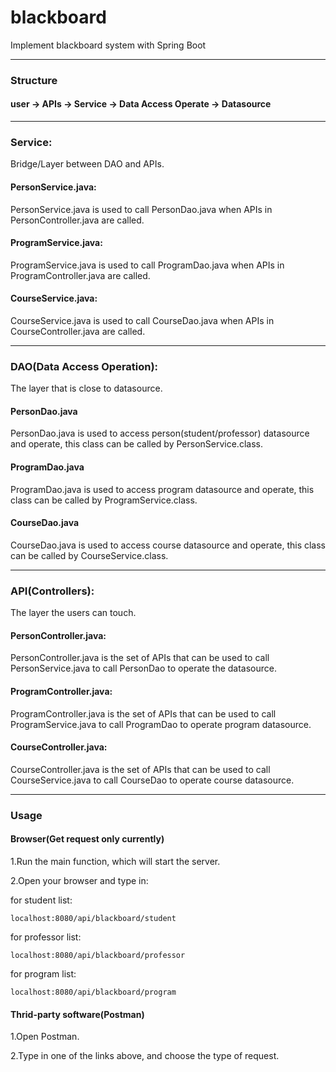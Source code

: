 # blackboard
Implement blackboard system with Spring Boot

---
### Structure
#### user -> APIs -> Service -> Data Access Operate -> Datasource

---
### Service: 
Bridge/Layer between DAO and APIs.
#### PersonService.java:
PersonService.java is used to call PersonDao.java when APIs in PersonController.java are called.

#### ProgramService.java:
ProgramService.java is used to call ProgramDao.java when APIs in ProgramController.java are called.

#### CourseService.java:
CourseService.java is used to call CourseDao.java when APIs in CourseController.java are called.

---
### DAO(Data Access Operation):
The layer that is close to datasource.  
#### PersonDao.java
PersonDao.java is used to access person(student/professor) datasource and operate, this class can be called by PersonService.class.

#### ProgramDao.java
ProgramDao.java is used to access program datasource and operate, this class can be called by ProgramService.class.

#### CourseDao.java
CourseDao.java is used to access course datasource and operate, this class can be called by CourseService.class.


---
### API(Controllers): 
The layer the users can touch.
#### PersonController.java:
PersonController.java is the set of APIs that can be used to call PersonService.java to call PersonDao to operate the datasource.

#### ProgramController.java:
ProgramController.java is the set of APIs that can be used to call ProgramService.java to call ProgramDao to operate program datasource.

#### CourseController.java:
CourseController.java is the set of APIs that can be used to call CourseService.java to call CourseDao to operate course datasource.

---
### Usage
#### Browser(Get request only currently)
1.Run the main function, which will start the server.

2.Open your browser and type in:
  
  for student list:
   
  ```localhost:8080/api/blackboard/student```
  
  for professor list: 
  
  ```localhost:8080/api/blackboard/professor```
  
  for program list: 
  
  ```localhost:8080/api/blackboard/program```

#### Thrid-party software(Postman)
1.Open Postman.

2.Type in one of the links above, and choose the type of request.
